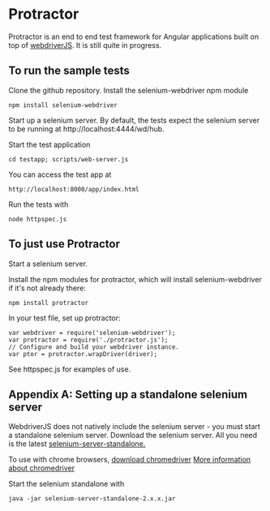 Protractor
==========

Protractor is an end to end test framework for Angular applications built on top of [webdriverJS](https://code.google.com/p/selenium/wiki/WebDriverJs). It is still quite in progress.

To run the sample tests
-----------------------

Clone the github repository. Install the selenium-webdriver npm module

    npm install selenium-webdriver

Start up a selenium server. By default, the tests expect the selenium server to be running at http://localhost:4444/wd/hub.

Start the test application

    cd testapp; scripts/web-server.js

You can access the test app at

    http://localhost:8000/app/index.html

Run the tests with

    node httpspec.js

To just use Protractor
----------------------

Start a selenium server.

Install the npm modules for protractor, which will install selenium-webdriver if it's not already there:

    npm install protractor

In your test file, set up protractor:

    var webdriver = require('selenium-webdriver');
    var protractor = require('./protractor.js');
    // Configure and build your webdriver instance.
    var ptor = protractor.wrapDriver(driver);

See httpspec.js for examples of use.

Appendix A: Setting up a standalone selenium server
---------------------------------------------------

WebdriverJS does not natively include the selenium server - you must start a standalone selenium server.
Download the selenium server. All you need is the latest [selenium-server-standalone.](https://code.google.com/p/selenium/downloads/list)

To use with chrome browsers, [download chromedriver](https://code.google.com/p/chromedriver/downloads/list)
[More information about chromedriver](https://code.google.com/p/selenium/wiki/ChromeDriver)

Start the selenium standalone with 

    java -jar selenium-server-standalone-2.x.x.jar
